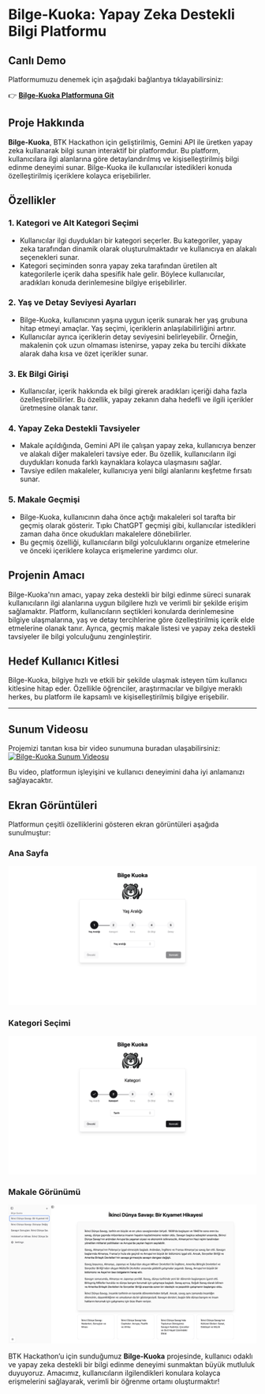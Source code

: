 # Bilge-Kuoka: Yapay Zeka Destekli Bilgi Platformu

## Canlı Demo

Platformumuzu denemek için aşağıdaki bağlantıya tıklayabilirsiniz:

👉 **[Bilge-Kuoka Platformuna Git](http://45.147.46.138/start)**

## Proje Hakkında

**Bilge-Kuoka**, BTK Hackathon için geliştirilmiş, Gemini API ile üretken yapay zeka kullanarak bilgi sunan interaktif bir platformdur. Bu platform, kullanıcılara ilgi alanlarına göre detaylandırılmış ve kişiselleştirilmiş bilgi edinme deneyimi sunar. Bilge-Kuoka ile kullanıcılar istedikleri konuda özelleştirilmiş içeriklere kolayca erişebilirler.

## Özellikler

### 1. **Kategori ve Alt Kategori Seçimi**
   - Kullanıcılar ilgi duydukları bir kategori seçerler. Bu kategoriler, yapay zeka tarafından dinamik olarak oluşturulmaktadır ve kullanıcıya en alakalı seçenekleri sunar.
   - Kategori seçiminden sonra yapay zeka tarafından üretilen alt kategorilerle içerik daha spesifik hale gelir. Böylece kullanıcılar, aradıkları konuda derinlemesine bilgiye erişebilirler.

### 2. **Yaş ve Detay Seviyesi Ayarları**
   - Bilge-Kuoka, kullanıcının yaşına uygun içerik sunarak her yaş grubuna hitap etmeyi amaçlar. Yaş seçimi, içeriklerin anlaşılabilirliğini artırır.
   - Kullanıcılar ayrıca içeriklerin detay seviyesini belirleyebilir. Örneğin, makalenin çok uzun olmaması istenirse, yapay zeka bu tercihi dikkate alarak daha kısa ve özet içerikler sunar.

### 3. **Ek Bilgi Girişi**
   - Kullanıcılar, içerik hakkında ek bilgi girerek aradıkları içeriği daha fazla özelleştirebilirler. Bu özellik, yapay zekanın daha hedefli ve ilgili içerikler üretmesine olanak tanır.

### 4. **Yapay Zeka Destekli Tavsiyeler**
   - Makale açıldığında, Gemini API ile çalışan yapay zeka, kullanıcıya benzer ve alakalı diğer makaleleri tavsiye eder. Bu özellik, kullanıcıların ilgi duydukları konuda farklı kaynaklara kolayca ulaşmasını sağlar.
   - Tavsiye edilen makaleler, kullanıcıya yeni bilgi alanlarını keşfetme fırsatı sunar.

### 5. **Makale Geçmişi**
   - Bilge-Kuoka, kullanıcının daha önce açtığı makaleleri sol tarafta bir geçmiş olarak gösterir. Tıpkı ChatGPT geçmişi gibi, kullanıcılar istedikleri zaman daha önce okudukları makalelere dönebilirler.
   - Bu geçmiş özelliği, kullanıcıların bilgi yolculuklarını organize etmelerine ve önceki içeriklere kolayca erişmelerine yardımcı olur.

## Projenin Amacı

Bilge-Kuoka'nın amacı, yapay zeka destekli bir bilgi edinme süreci sunarak kullanıcıların ilgi alanlarına uygun bilgilere hızlı ve verimli bir şekilde erişim sağlamaktır. Platform, kullanıcıların seçtikleri konularda derinlemesine bilgiye ulaşmalarına, yaş ve detay tercihlerine göre özelleştirilmiş içerik elde etmelerine olanak tanır. Ayrıca, geçmiş makale listesi ve yapay zeka destekli tavsiyeler ile bilgi yolculuğunu zenginleştirir.

## Hedef Kullanıcı Kitlesi

Bilge-Kuoka, bilgiye hızlı ve etkili bir şekilde ulaşmak isteyen tüm kullanıcı kitlesine hitap eder. Özellikle öğrenciler, araştırmacılar ve bilgiye meraklı herkes, bu platform ile kapsamlı ve kişiselleştirilmiş bilgiye erişebilir.

---

## Sunum Videosu

Projemizi tanıtan kısa bir video sunumuna buradan ulaşabilirsiniz:
[![Bilge-Kuoka Sunum Videosu](https://img.youtube.com/vi/YOUR_VIDEO_ID/0.jpg)](https://www.youtube.com/watch?v=YOUR_VIDEO_ID)

Bu video, platformun işleyişini ve kullanıcı deneyimini daha iyi anlamanızı sağlayacaktır.

## Ekran Görüntüleri

Platformun çeşitli özelliklerini gösteren ekran görüntüleri aşağıda sunulmuştur:

### Ana Sayfa
![Ana Sayfa](./images/main.png)

### Kategori Seçimi
![Kategori Seçimi](./images/kategori.png)

### Makale Görünümü
![Makale Görünümü](./images/article.png)


BTK Hackathon’u için sunduğumuz **Bilge-Kuoka** projesinde, kullanıcı odaklı ve yapay zeka destekli bir bilgi edinme deneyimi sunmaktan büyük mutluluk duyuyoruz. Amacımız, kullanıcıların ilgilendikleri konulara kolayca erişmelerini sağlayarak, verimli bir öğrenme ortamı oluşturmaktır!
